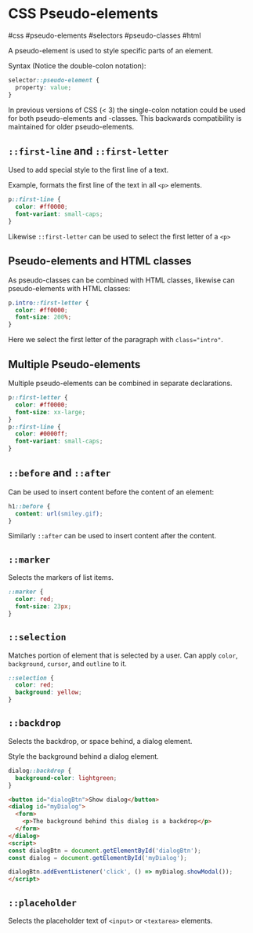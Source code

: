 # CSS Pseudo-elements
#css #pseudo-elements #selectors #pseudo-classes #html 

A pseudo-element is used to style specific parts of an element.

Syntax (Notice the double-colon notation):
```css
selector::pseudo-element {
  property: value;
}
```
In previous versions of CSS (< 3) the single-colon notation could be used
for both pseudo-elements and -classes.
This backwards compatibility is maintained for older pseudo-elements.

## `::first-line` and `::first-letter`

Used to add special style to the first line of a text.

Example, formats the first line of the text in all `<p>` elements.
```css
p::first-line {
  color: #ff0000;
  font-variant: small-caps;
}
```

Likewise `::first-letter` can be used to select the first letter of a `<p>`

## Pseudo-elements and HTML classes

As pseudo-classes can be combined with HTML classes,
likewise can pseudo-elements with HTML classes:
```css
p.intro::first-letter {
  color: #ff0000;
  font-size: 200%;
}
```
Here we select the first letter of the paragraph with `class="intro"`.

## Multiple Pseudo-elements

Multiple pseudo-elements can be combined in separate declarations.
```css
p::first-letter {
  color: #ff0000;
  font-size: xx-large;
}
p::first-line {
  color: #0000ff;
  font-variant: small-caps;
}
```

## `::before` and `::after`

Can be used to insert content before the content of an element:
```css
h1::before {
  content: url(smiley.gif);
}
```
Similarly `::after` can be used to insert content after the content.

## `::marker`

Selects the markers of list items.
```css
::marker {
  color: red;
  font-size: 23px;
}
```

## `::selection`

Matches portion of element that is selected by a user.
Can apply `color`, `background`, `cursor`, and `outline` to it.
```css
::selection {
  color: red;
  background: yellow;
}
```

## `::backdrop`

Selects the backdrop, or space behind, a dialog element.

Style the background behind a dialog element.
```css
dialog::backdrop {
  background-color: lightgreen;
}
```
```html
<button id="dialogBtn">Show dialog</button>
<dialog id="myDialog">
  <form>
    <p>The background behind this dialog is a backdrop</p>
  </form>
</dialog>
<script>
const dialogBtn = document.getElementById('dialogBtn');
const dialog = document.getElementById('myDialog');

dialogBtn.addEventListener('click', () => myDialog.showModal());
</script>
```

## `::placeholder`

Selects the placeholder text of `<input>` or `<textarea>` elements.